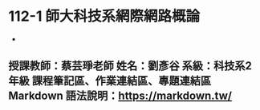 # 112-1 師大科技系網際網路概論
-
授課教師：蔡芸琤老師
姓名：劉彥谷
系級：科技系2年級
課程筆記區、作業連結區、專題連結區
Markdown 語法說明：https://markdown.tw/
-
